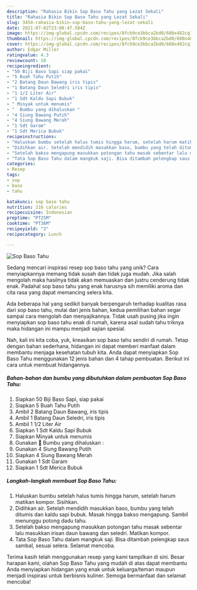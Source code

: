 ```yaml
---
description: "Rahasia Bikin Sop Baso Tahu yang Lezat Sekali"
title: "Rahasia Bikin Sop Baso Tahu yang Lezat Sekali"
slug: 3454-rahasia-bikin-sop-baso-tahu-yang-lezat-sekali
date: 2021-07-02T23:08:47.584Z
image: https://img-global.cpcdn.com/recipes/8fcb9ce3bbca2bd0/680x482cq70/sop-baso-tahu-foto-resep-utama.jpg
thumbnail: https://img-global.cpcdn.com/recipes/8fcb9ce3bbca2bd0/680x482cq70/sop-baso-tahu-foto-resep-utama.jpg
cover: https://img-global.cpcdn.com/recipes/8fcb9ce3bbca2bd0/680x482cq70/sop-baso-tahu-foto-resep-utama.jpg
author: Edgar Miller
ratingvalue: 4.3
reviewcount: 10
recipeingredient:
- "50 Biji Baso Sapi siap pakai"
- "5 Buah Tahu Putih"
- "2 Batang Daun Bawang iris tipis"
- "1 Batang Daun Seledri iris tipis"
- "1 1/2 Liter Air"
- "1 Sdt Kaldu Sapi Bubuk"
- " Minyak untuk menumis"
- "  Bumbu yang dihaluskan "
- "4 Siung Bawang Putih"
- "4 Siung Bawang Merah"
- "1 Sdt Garam"
- "1 Sdt Merica Bubuk"
recipeinstructions:
- "Haluskan bumbu setelah halus tumis hingga harum, setelah harum matikan kompor. Sisihkan."
- "Didihkan air. Setelah mendidih masukkan baso, bumbu yang telah ditumis dan kaldu sapi bubuk. Masak hingga bakso mengapung. Sambil menunggu potong dadu tahu."
- "Setelah bakso mengapung masukkan potongan tahu masak sebentar lalu masukkan irisan daun bawang dan seledri. Matikan kompor."
- "Tata Sop Baso Tahu dalam mangkuk saji. Bisa ditambah pelengkap saus sambal, sesuai selera. Selamat mencoba."
categories:
- Resep
tags:
- sop
- baso
- tahu

katakunci: sop baso tahu 
nutrition: 216 calories
recipecuisine: Indonesian
preptime: "PT25M"
cooktime: "PT36M"
recipeyield: "3"
recipecategory: Lunch

---
```



![Sop Baso Tahu](https://img-global.cpcdn.com/recipes/8fcb9ce3bbca2bd0/680x482cq70/sop-baso-tahu-foto-resep-utama.jpg)

Sedang mencari inspirasi resep sop baso tahu yang unik? Cara menyiapkannya memang tidak susah dan tidak juga mudah. Jika salah mengolah maka hasilnya tidak akan memuaskan dan justru cenderung tidak enak. Padahal sop baso tahu yang enak harusnya sih memiliki aroma dan cita rasa yang dapat memancing selera kita.



Ada beberapa hal yang sedikit banyak berpengaruh terhadap kualitas rasa dari sop baso tahu, mulai dari jenis bahan, kedua pemilihan bahan segar sampai cara mengolah dan menyajikannya. Tidak usah pusing jika ingin menyiapkan sop baso tahu enak di rumah, karena asal sudah tahu triknya maka hidangan ini mampu menjadi sajian spesial.


Nah, kali ini kita coba, yuk, kreasikan sop baso tahu sendiri di rumah. Tetap dengan bahan sederhana, hidangan ini dapat memberi manfaat dalam membantu menjaga kesehatan tubuh kita. Anda dapat menyiapkan Sop Baso Tahu menggunakan 12 jenis bahan dan 4 tahap pembuatan. Berikut ini cara untuk membuat hidangannya.

<!--inarticleads1-->

##### Bahan-bahan dan bumbu yang dibutuhkan dalam pembuatan Sop Baso Tahu:

1. Siapkan 50 Biji Baso Sapi, siap pakai
1. Siapkan 5 Buah Tahu Putih
1. Ambil 2 Batang Daun Bawang, iris tipis
1. Ambil 1 Batang Daun Seledri, iris tipis
1. Ambil 1 1/2 Liter Air
1. Siapkan 1 Sdt Kaldu Sapi Bubuk
1. Siapkan  Minyak untuk menumis
1. Gunakan  🧄 Bumbu yang dihaluskan :
1. Gunakan 4 Siung Bawang Putih
1. Siapkan 4 Siung Bawang Merah
1. Gunakan 1 Sdt Garam
1. Siapkan 1 Sdt Merica Bubuk




<!--inarticleads2-->

##### Langkah-langkah membuat Sop Baso Tahu:

1. Haluskan bumbu setelah halus tumis hingga harum, setelah harum matikan kompor. Sisihkan.
1. Didihkan air. Setelah mendidih masukkan baso, bumbu yang telah ditumis dan kaldu sapi bubuk. Masak hingga bakso mengapung. Sambil menunggu potong dadu tahu.
1. Setelah bakso mengapung masukkan potongan tahu masak sebentar lalu masukkan irisan daun bawang dan seledri. Matikan kompor.
1. Tata Sop Baso Tahu dalam mangkuk saji. Bisa ditambah pelengkap saus sambal, sesuai selera. Selamat mencoba.




Terima kasih telah menggunakan resep yang kami tampilkan di sini. Besar harapan kami, olahan Sop Baso Tahu yang mudah di atas dapat membantu Anda menyiapkan hidangan yang enak untuk keluarga/teman maupun menjadi inspirasi untuk berbisnis kuliner. Semoga bermanfaat dan selamat mencoba!
